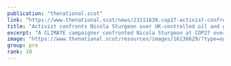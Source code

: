 ```yaml
---
publication: "thenational.scot"
link: "https://www.thenational.scot/news/23111630.cop27-activist-confronts-nicola-sturgeon-oil-gas/"
title: "Activist confronts Nicola Sturgeon over UK-controlled oil and gas licensing"
excerpt: "A CLIMATE campaigner confronted Nicola Sturgeon at COP27 over new oil and gas licenses – even though it’s a reserved matter."
image: "https://www.thenational.scot/resources/images/16136629/?type=og-image"
group: pro
rank: 10
---
```

